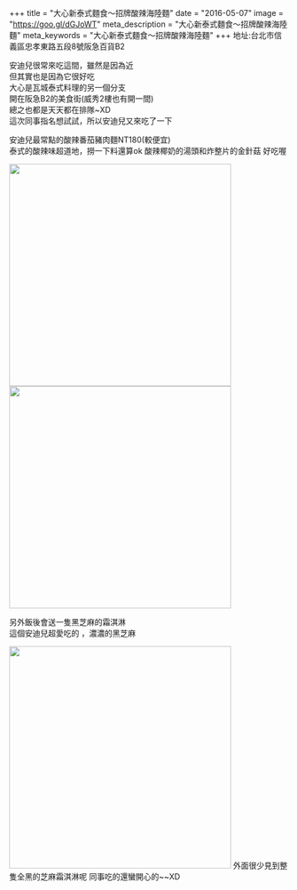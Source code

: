 +++
title = "大心新泰式麵食～招牌酸辣海陸麵"
date = "2016-05-07"
image = "https://goo.gl/dGJoWT"
meta_description = "大心新泰式麵食～招牌酸辣海陸麵"
meta_keywords = "大心新泰式麵食～招牌酸辣海陸麵"
+++
地址:台北市信義區忠孝東路五段8號阪急百貨B2

安迪兒很常來吃這間，雖然是因為近  
但其實也是因為它很好吃  
大心是瓦城泰式料理的另一個分支  
開在阪急B2的美食街(威秀2樓也有開一間)  
總之也都是天天都在排隊~XD  
這次同事指名想試試，所以安迪兒又來吃了一下  

安迪兒最常點的酸辣番茄豬肉麵NT180(較便宜)  
泰式的酸辣味超道地，撈一下料還算ok
酸辣椰奶的湯頭和炸整片的金針菇
好吃喔  

<img src="https://goo.gl/ln8UJ3" width="400">
<img src="https://goo.gl/MsyKGg" width="400">  

另外飯後會送一隻黑芝麻的霜淇淋  
這個安迪兒超愛吃的 ，濃濃的黑芝麻

<img src="https://goo.gl/Fa7t3e" width="400">  
外面很少見到整隻全黑的芝麻霜淇淋呢  
同事吃的還蠻開心的~~XD
